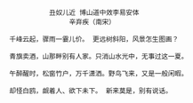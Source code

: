 
              丑奴儿近 博山道中效李易安体
                   辛弃疾（南宋）
 
    千峰云起，骤雨一霎儿价。 更远树斜阳，风景怎生图画？

    青旗卖酒，山那畔别有人家。只消山水光中，无事过这一夏。

    午醉醒时，松窗竹户，万千潇洒。野鸟飞来，又是一般闲暇。

    却怪白鸥，觑着人、欲下未下。 新来莫是，别有说话。
